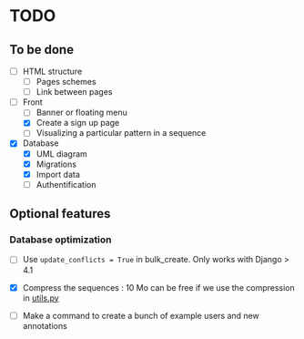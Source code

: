 # TODO

## To be done

- [ ] HTML structure
    - [ ] Pages schemes
    - [ ] Link between pages

- [ ] Front
    - [ ] Banner or floating menu
    - [X] Create a sign up page
    - [ ] Visualizing a particular pattern in a sequence

- [X] Database
    - [X] UML diagram
    - [X] Migrations
    - [X] Import data
    - [ ] Authentification

## Optional features

### Database optimization

- [ ] Use `update_conflicts = True` in bulk_create. Only works with Django > 4.1
- [X] Compress the sequences : 10 Mo can be free if we use the compression in [utils.py](source/bacterial_genome_annotation/utils.py)
- [ ] Make a command to create a bunch of example users and new annotations

